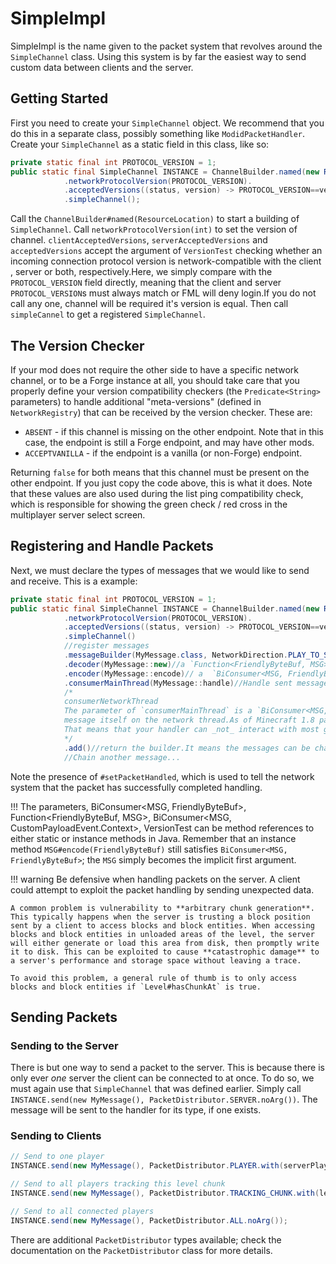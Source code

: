 SimpleImpl
==========

SimpleImpl is the name given to the packet system that revolves around the `SimpleChannel` class. Using this system is by far the easiest way to send custom data between clients and the server.

Getting Started
---------------

First you need to create your `SimpleChannel` object. We recommend that you do this in a separate class, possibly something like `ModidPacketHandler`. Create your `SimpleChannel` as a static field in this class, like so:

```java
private static final int PROTOCOL_VERSION = 1;
public static final SimpleChannel INSTANCE = ChannelBuilder.named(new ResourceLocation("mymodid","main"))
            .networkProtocolVersion(PROTOCOL_VERSION).
            .acceptedVersions((status, version) -> PROTOCOL_VERSION==version)
            .simpleChannel();
```
Call the `ChannelBuilder#named(ResourceLocation)` to start a building of `SimpleChannel`.
Call `networkProtocolVersion(int)` to set the version of channel.
`clientAcceptedVersions`, `serverAcceptedVersions` and `acceptedVersions` accept the argument of `VersionTest` checking whether an incoming connection protocol version is network-compatible with the client , server or both, respectively.Here, we simply compare with the `PROTOCOL_VERSION` field directly, meaning that the client and server `PROTOCOL_VERSION`s must always match or FML will deny login.If you do not call any one, channel will be required it's version is equal.
Then call `simpleCannel` to get a registered `SimpleChannel`.

The Version Checker
-------------------

If your mod does not require the other side to have a specific network channel, or to be a Forge instance at all, you should take care that you properly define your version compatibility checkers (the `Predicate<String>` parameters) to handle additional "meta-versions" (defined in `NetworkRegistry`) that can be received by the version checker. These are:

* `ABSENT` - if this channel is missing on the other endpoint. Note that in this case, the endpoint is still a Forge endpoint, and may have other mods.
* `ACCEPTVANILLA` - if the endpoint is a vanilla (or non-Forge) endpoint.

Returning `false` for both means that this channel must be present on the other endpoint. If you just copy the code above, this is what it does. Note that these values are also used during the list ping compatibility check, which is responsible for showing the green check / red cross in the multiplayer server select screen.

Registering and Handle Packets
-------------------

Next, we must declare the types of messages that we would like to send and receive. This is a example:

```java
private static final int PROTOCOL_VERSION = 1;
public static final SimpleChannel INSTANCE = ChannelBuilder.named(new ResourceLocation("mymodid","main"))
            .networkProtocolVersion(PROTOCOL_VERSION).
            .acceptedVersions((status, version) -> PROTOCOL_VERSION==version)
            .simpleChannel()
            //register messages
            .messageBuilder(MyMessage.class, NetworkDirection.PLAY_TO_SERVER)//The first parameter is the type of the message.The second of the parameter is the direction which will be asserted before any processing of this message occurs.
            .decoder(MyMessage::new)//a `Function<FriendlyByteBuf, MSG>` responsible for decoding the message from the provided `FriendlyByteBuf`.
            .encoder(MyMessage::encode)// a  `BiConsumer<MSG, FriendlyByteBuf>` responsible for encoding the message into the provided `FriendlyByteBuf`.
            .consumerMainThread(MyMessage::handle)//Handle sent message on target side.a `BiConsumer<MSG, CustomPayloadEvent.Context>` responsible for handling the message itself on the main thread.
            /*
            consumerNetworkThread
            The parameter of `consumerMainThread` is a `BiConsumer<MSG, CustomPayloadEvent.Context>` responsible for handling the 
            message itself on the network thread.As of Minecraft 1.8 packets are by default handled on the network thread.
            That means that your handler can _not_ interact with most game objects directly. Forge provides a convenient way to make your code execute on the main thread instead through `consumerMainThread`.
            */
            .add()//return the builder.It means the messages can be chained.
            //Chain another message...
```

Note the presence of `#setPacketHandled`, which is used to tell the network system that the packet has successfully completed handling.

!!! The parameters, BiConsumer<MSG, FriendlyByteBuf>, Function<FriendlyByteBuf, MSG>, BiConsumer<MSG, CustomPayloadEvent.Context>, VersionTest can be method references to either static or instance methods in Java. Remember that an instance method `MSG#encode(FriendlyByteBuf)` still satisfies `BiConsumer<MSG, FriendlyByteBuf>`; the `MSG` simply becomes the implicit first argument.

!!! warning
    Be defensive when handling packets on the server. A client could attempt to exploit the packet handling by sending unexpected data.

    A common problem is vulnerability to **arbitrary chunk generation**. This typically happens when the server is trusting a block position sent by a client to access blocks and block entities. When accessing blocks and block entities in unloaded areas of the level, the server will either generate or load this area from disk, then promptly write it to disk. This can be exploited to cause **catastrophic damage** to a server's performance and storage space without leaving a trace.

    To avoid this problem, a general rule of thumb is to only access blocks and block entities if `Level#hasChunkAt` is true.


Sending Packets
---------------

### Sending to the Server

There is but one way to send a packet to the server. This is because there is only ever *one* server the client can be connected to at once. To do so, we must again use that `SimpleChannel` that was defined earlier. Simply call `INSTANCE.send(new MyMessage(), PacketDistributor.SERVER.noArg())`. The message will be sent to the handler for its type, if one exists.

### Sending to Clients

```java
// Send to one player
INSTANCE.send(new MyMessage(), PacketDistributor.PLAYER.with(serverPlayer));

// Send to all players tracking this level chunk
INSTANCE.send(new MyMessage(), PacketDistributor.TRACKING_CHUNK.with(levelChunk));

// Send to all connected players
INSTANCE.send(new MyMessage(), PacketDistributor.ALL.noArg());
```

There are additional `PacketDistributor` types available; check the documentation on the `PacketDistributor` class for more details.